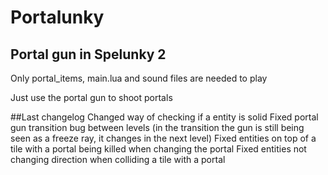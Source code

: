 # Portalunky
## Portal gun in Spelunky 2
Only portal_items, main.lua and sound files are needed to play

Just use the portal gun to shoot portals

##Last changelog
Changed way of checking if a entity is solid
Fixed portal gun transition bug between levels (in the transition the gun is still being seen as a freeze ray, it changes in the next level)
Fixed entities on top of a tile with a portal being killed when changing the portal
Fixed entities not changing direction when colliding a tile with a portal
